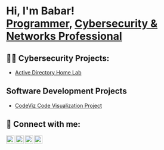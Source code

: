 <h1>Hi, I'm Babar! <br/><a href="https://github.com/babartanveer605/">Programmer</a>, <a href="https://www.linkedin.com/in/babar-tanveer-832674b4/">Cybersecurity & Networks Professional</a>

<h2>👨‍💻 Cybersecurity Projects:</h2>

- [Active Directory Home Lab](https://github.com/babartanveer605/Algorithms-Practice)

<h2>Software Development Projects</h2>

- [CodeViz Code Visualization Project](http://bitcodeviz.herokuapp.com/)

<h2> 🤳 Connect with me:</h2>

[<img align="left" alt="BabarTanveer | YouTube" width="22px" src="https://cdn.jsdelivr.net/npm/simple-icons@v3/icons/youtube.svg" />][youtube]
[<img align="left" alt="BabarTanveer | Twitter" width="22px" src="https://cdn.jsdelivr.net/npm/simple-icons@v3/icons/twitter.svg" />][twitter]
[<img align="left" alt="BabarTanveer | LinkedIn" width="22px" src="https://cdn.jsdelivr.net/npm/simple-icons@v3/icons/linkedin.svg" />][linkedin]
[<img align="left" alt="BabarTanveer | Instagram" width="22px" src="https://cdn.jsdelivr.net/npm/simple-icons@v3/icons/instagram.svg" />][instagram]

[twitter]: https://twitter.com/BabarTanveer18
[youtube]: https://www.youtube.com/c/babartanveer605
[instagram]: https://www.instagram.com/babartanveer2414/
[linkedin]: https://www.linkedin.com/in/babar-tanveer-832674b4/

<!--

Here are some ideas to get you started:

- 🔭 I’m currently working on ...
- 🌱 I’m currently learning ...
- 👯 I’m looking to collaborate on ...
- 🤔 I’m looking for help with ...
- 💬 Ask me about ...
- 📫 How to reach me: ...
- 😄 Pronouns: ...
- ⚡ Fun fact: ...
-->
